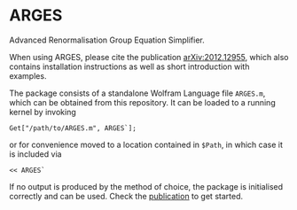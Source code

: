 # ARGES
Advanced Renormalisation Group Equation Simplifier.

When using ARGES, please cite the publication [arXiv:2012.12955](https://arxiv.org/abs/2012.12955), which also contains installation instructions as well as short introduction with examples.

The package consists of a standalone Wolfram Language file `ARGES.m`, which can be obtained from this repository.
It can be loaded to a running kernel by invoking
```
Get["/path/to/ARGES.m", ARGES`];
```
or for convenience moved to a location contained in `$Path`, in which case it is included via
```
<< ARGES`
```
If no output is produced by the method of choice, the package is initialised correctly and can be used. Check the [publication](https://arxiv.org/abs/2012.12955) to get started.
